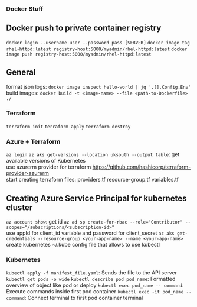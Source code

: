 ### Docker Stuff

## Docker push to private container registry
`docker login --username user --password pass [SERVER]`
`docker image tag rhel-httpd:latest registry-host:5000/myadmin/rhel-httpd:latest`
`docker image push registry-host:5000/myadmin/rhel-httpd:latest`

## General

format json logs: `docker image inspect hello-world | jq '.[].Config.Env'`
build images: `docker build -t <image-name> --file <path-to-Dockerfile> ./`

### Terraform

`terraform init`
`terraform apply`
`terraform destroy`

### Azure + Terraform

`az login`
`az aks get-versions --location uksouth --output table`: get available versions of Kubernetes  
use azurerm provider for terraform https://github.com/hashicorp/terraform-provider-azurerm  
start creating terraform files: providers.tf resource-group.tf variables.tf

## Creating Azure Service Principal for kubernetes cluster

`az account show`: get id
`az ad sp create-for-rbac --role="Contributor" --scopes="/subscriptions/<subscription-id>"`  
use appId for client_id variable and password for client_secret
`az aks get-credentials --resource-group <your-app-name> --name <your-app-name>`  
create kubernetes ~/.kube config file that allows to use kubectl

### Kubernetes
`kubectl apply -f manifest_file.yaml`: Sends the file to the API server
`kubectl get pods -o wide`
`kubectl describe pod pod_name`: Formatted overview of object like pod or deploy
`kubectl exec pod_name -- command`: Execute commands inside first pod container
`kubectl exec -it pod_name -- command`: Connect terminal to first pod container terminal

